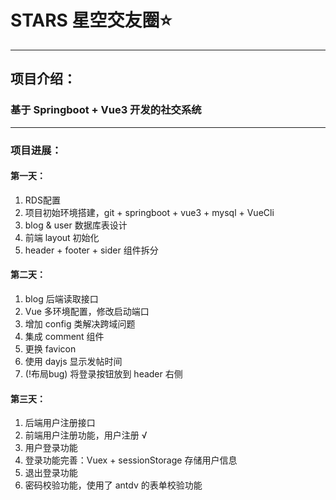 # STARS 星空交友圈⭐
---
## 项目介绍：
### 基于 Springboot + Vue3 开发的社交系统
---
### 项目进展：
#### 第一天：
1. RDS配置
2. 项目初始环境搭建，git + springboot + vue3 + mysql + VueCli
3. blog & user 数据库表设计
4. 前端 layout 初始化
5. header + footer + sider 组件拆分
#### 第二天：
1. blog 后端读取接口
2. Vue 多环境配置，修改启动端口
3. 增加 config 类解决跨域问题
4. 集成 comment 组件
5. 更换 favicon
6. 使用 dayjs 显示发帖时间
7.  (!布局bug) 将登录按钮放到 header 右侧
#### 第三天：
1. 后端用户注册接口
2. 前端用户注册功能，用户注册 √
3. 用户登录功能
4. 登录功能完善：Vuex + sessionStorage 存储用户信息
5. 退出登录功能
6. 密码校验功能，使用了 antdv 的表单校验功能